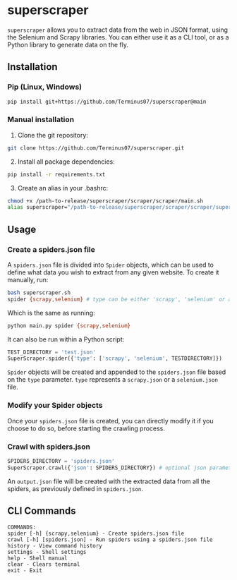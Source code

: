 # superscraper

`superscraper` allows you to extract data from the web in JSON format, using the Selenium and Scrapy libraries. You can either use it as a CLI tool, or as a Python library to generate data on the fly.

## Installation

### Pip (Linux, Windows)

```bash
pip install git+https://github.com/Terminus07/superscraper@main
```

### Manual installation

1. Clone the git repository:

```bash
git clone https://github.com/Terminus07/superscraper.git
```

2. Install all package dependencies:

```bash
pip install -r requirements.txt
```

3. Create an alias in your .bashrc:

```bash
chmod +x /path-to-release/superscraper/scraper/scraper/main.sh
alias superscraper="/path-to-release/superscraper/scraper/scraper/superscraper.sh"
```

## Usage

### Create a spiders.json file

A `spiders.json` file is divided into `Spider` objects, which can be used to define what data you wish to extract from any given website.
To create it manually, run:

```bash
bash superscraper.sh
spider {scrapy,selenium} # type can be either 'scrapy', 'selenium' or a .json file of your choice
```

Which is the same as running:

```bash
python main.py spider {scrapy,selenium}
```

It can also be run within a Python script:

```python
TEST_DIRECTORY = 'test.json'
SuperScraper.spider({'type': ['scrapy', 'selenium', TESTDIRECTORY]})
```

`Spider` objects will be created and appended to the `spiders.json` file based on the `type` parameter. `type` represents a `scrapy.json` or a `selenium.json` file.

### Modify your Spider objects

Once your `spiders.json` file is created, you can directly modify it if you choose to do so, before starting the crawling process.

### Crawl with spiders.json

```python
SPIDERS_DIRECTORY = 'spiders.json'
SuperScraper.crawl({'json': SPIDERS_DIRECTORY}) # optional json parameter, if you want to pass spiders.json file
```

An `output.json` file will be created with the extracted data from all the spiders, as previously defined in `spiders.json`.

## CLI Commands

```
COMMANDS:
spider [-h] {scrapy,selenium} - Create spiders.json file
crawl [-h] [spiders.json] - Run spiders using a spiders.json file
history - View command history
settings - Shell settings
help - Shell manual
clear - Clears terminal
exit - Exit
```
